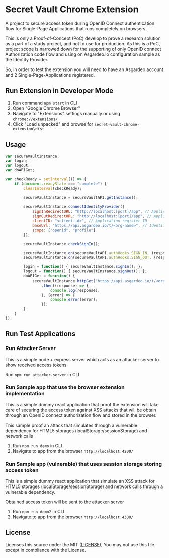 # Secret Vault Chrome Extension
A project to secure access token during OpenID Connect authentication flow for Single-Page Applications that runs
completely on browsers.

This is only a Proof-of-Concept (PoC) develop to prove a research solution as a part of a study project, and not to use
for production. As this is a PoC, project scope is narrowed down for the supporting of only OpenID connect
Authorization code flow and using on Asgardeo.io configuration sample as the Identity Provider.

So, in order to test the extension you will need to have an Asgardeo account and 2 Single-Page-Applications registered.

## Run Extension in Developer Mode

1. Run command `npm start` in CLI
2. Open "Google Chrome Browser"
3. Navigate to "Extensions" settings manually or using `chrome://extensions/`
4. Click "Load unpacked" and browse for `secret-vault-chrome-extension\dist`

## Usage

```js
var secureVaultInstance;
var login;
var logout;
var doAPIGet;

var checkReady = setInterval(() => {
    if (document.readyState === "complete") {
        clearInterval(checkReady);

        secureVaultInstance = secureVaultAPI.getInstance();

        secureVaultInstance.connectIdentityProvider({
            signInRedirectURL: "http://localhost:[port]/app", // Application Sign-In request handle URL
            signOutRedirectURL: "http://localhost:[port]/app", // Application Sign-out request handle URL
            clientID: "<client-id>", // Application register ID
            baseUrl: "https://api.asgardeo.io/t/<org-name>", // Identity Provider Account Base Path
            scope: ["openid", "profile"]
        });

        secureVaultInstance.checkSignIn();

        secureVaultInstance.on(secureVaultAPI.authHooks.SIGN_IN, (response) => { console.log(response); });
        secureVaultInstance.on(secureVaultAPI.authHooks.SIGN_OUT, (response) => {});

        login = function() { secureVaultInstance.signIn(); };
        logout = function() { secureVaultInstance.signOut(); };
        doAPIGet = function() {
            secureVaultInstance.httpGet("https://api.asgardeo.io/t/<org-name>/oauth2/userinfo?schema=openid")
                .then((response) => {
                    console.log(response);
                }, (error) => {
                    console.error(error);
                });
        }
    }
});
```

## Run Test Applications

### Run Attacker Server

This is a simple node + express server which acts as an attacker server to show received access tokens

Run `npm run attacker-server` in CLI

### Run Sample app that use the browser extension implementation

This is a simple dummy react application that proof the extension will take care of securing the access token
against XSS attacks that will be obtain through an OpenID connect authorization flow and stored in the browser.

This sample proof an attack that simulates through a vulnerable dependency for HTML5 storages
(localStorage/sessionStorage) and network calls

1. Run `npm run demo` in CLI
2. Navigate to app from the browser `http://localhost:4200/`

### Run Sample app (vulnerable) that uses session storage storing access token

This is a simple dummy react application that simulate an XSS attack for HTML5 storages
(localStorage/sessionStorage) and network calls through a vulnerable dependency.

Obtained access token will be sent to the attacker-server

1. Run `npm run demo2` in CLI
2. Navigate to app from the browser `http://localhost:4300/`

## License

Licenses this source under the MIT ([LICENSE](LICENSE)), You may not use this file except in compliance with the License.
